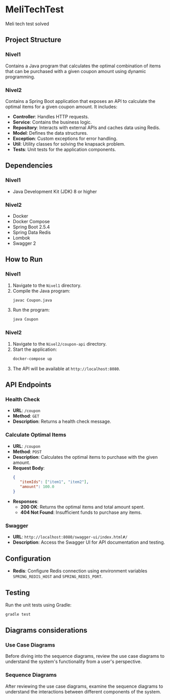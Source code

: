 # MeliTechTest
Meli tech test solved

## Project Structure

### Nivel1
Contains a Java program that calculates the optimal combination of items that can be purchased with a given coupon amount using dynamic programming.

### Nivel2
Contains a Spring Boot application that exposes an API to calculate the optimal items for a given coupon amount. It includes:
- **Controller**: Handles HTTP requests.
- **Service**: Contains the business logic.
- **Repository**: Interacts with external APIs and caches data using Redis.
- **Model**: Defines the data structures.
- **Exception**: Custom exceptions for error handling.
- **Util**: Utility classes for solving the knapsack problem.
- **Tests**: Unit tests for the application components.

## Dependencies

### Nivel1
- Java Development Kit (JDK) 8 or higher

### Nivel2
- Docker
- Docker Compose
- Spring Boot 2.5.4
- Spring Data Redis
- Lombok
- Swagger 2

## How to Run

### Nivel1
1. Navigate to the `Nivel1` directory.
2. Compile the Java program:
    ```sh
    javac Coupon.java
    ```
3. Run the program:
    ```sh
    java Coupon
    ```

### Nivel2
1. Navigate to the `Nivel2/coupon-api` directory.
2. Start the application:
    ```sh
    docker-compose up
    ```
3. The API will be available at `http://localhost:8080`.

## API Endpoints

### Health Check
- **URL**: `/coupon`
- **Method**: `GET`
- **Description**: Returns a health check message.

### Calculate Optimal Items
- **URL**: `/coupon`
- **Method**: `POST`
- **Description**: Calculates the optimal items to purchase with the given amount.
- **Request Body**:
  ```json
  {
     "itemIds": ["item1", "item2"],
     "amount": 100.0
  }
  ```
- **Responses**:
  - **200 OK**: Returns the optimal items and total amount spent.
  - **404 Not Found**: Insufficient funds to purchase any items.

### Swagger
- **URL**: `http://localhost:8080/swagger-ui/index.html#/`
- **Description**: Access the Swagger UI for API documentation and testing.

## Configuration
- **Redis**: Configure Redis connection using environment variables `SPRING_REDIS_HOST` and `SPRING_REDIS_PORT`.

## Testing
Run the unit tests using Gradle:
```sh
gradle test
```

## Diagrams considerations

### Use Case Diagrams
Before diving into the sequence diagrams, review the use case diagrams to understand the system's functionality from a user's perspective.

### Sequence Diagrams
After reviewing the use case diagrams, examine the sequence diagrams to understand the interactions between different components of the system.